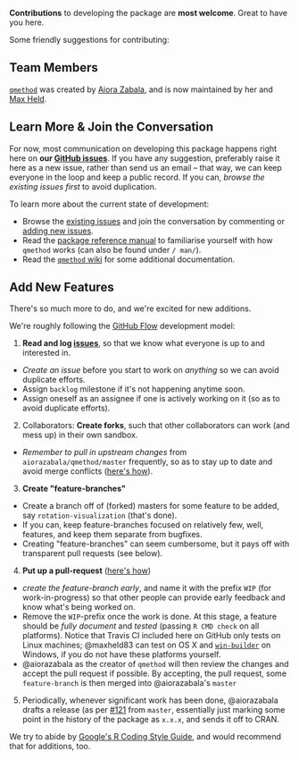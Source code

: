 
**Contributions** to developing the package are **most welcome**.
Great to have you here.

Some friendly suggestions for contributing:


## Team Members

[`qmethod`](https://github.com/aiorazabala/qmethod) was created by [Aiora Zabala](http://www.landecon.cam.ac.uk/directory/aiora-zabala), and is now maintained by her and [Max Held](http://www.maxheld.de).


## Learn More & Join the Conversation

For now, most communication on developing this package happens right here on **our [GitHub issues](https://github.com/aiorazabala/qmethod/issues)**.
If you have any suggestion, preferably raise it here as a new issue, rather than send us an email – that way, we can keep everyone in the loop and keep a public record.
If you can, *browse the existing issues first* to avoid duplication.

To learn more about the current state of development:

- Browse the [existing issues](https://github.com/aiorazabala/qmethod/issues) and join the conversation by commenting or  [adding new issues](https://github.com/aiorazabala/qmethod/issues/new).
- Read the [package reference manual](http://cran.r-project.org/web/packages/qmethod/qmethod.pdf) to familiarise yourself with how `qmethod` works (can also be found under `/ man/`).
- Read the [`qmethod` wiki](https://github.com/aiorazabala/qmethod/wiki) for some additional documentation.


## Add New Features

There's so much more to do, and we're excited for new additions.

We're roughly following the [GitHub Flow](https://guides.github.com/introduction/flow/) development model:

1. **Read and log [issues](https://github.com/aiorazabala/qmethod/issues)**, so that we know what everyone is up to and interested in.
  - *Create an issue* before you start to work on *anything* so we can avoid duplicate efforts.
  -  Assign `backlog` milestone if it's not happening anytime soon.
  -  Assign oneself as an assignee if one is actively working on it (so as to avoid duplicate efforts).
2. Collaborators: **Create forks**, such that other collaborators can work (and mess up) in their own sandbox.
  - *Remember to pull in upstream changes* from `aiorazabala/qmethod/master` frequently, so as to stay up to date and avoid merge conflicts ([here's how](https://help.github.com/articles/syncing-a-fork/)).
3. **Create "feature-branches"**
  - Create a branch off of (forked) masters for some feature to be added, say `rotation-visualization` (that's done).
  - If you can, keep feature-branches focused on relatively few, well, features, and keep them separate from bugfixes.
  - Creating "feature-branches" can seem cumbersome, but it pays off with transparent pull requests (see below).
4. **Put up a pull-request** ([here's how](https://help.github.com/articles/using-pull-requests/))
  - *create the feature-branch early*, and name it with the prefix `WIP` (for work-in-progress) so that other people can provide early feedback and know what's being worked on.
  - Remove the `WIP`-prefix once the work is done.
    At this stage, a feature should be *fully document* and *tested* (passing `R CMD check` on all platforms).
    Notice that Travis CI included here on GitHub only tests on Linux machines; @maxheld83 can test on OS X and [`win-builder`](http://win-builder.r-project.org/) on Windows, if you do not have these platforms yourself.
  - @aiorazabala as the creator of `qmethod` will then review the changes and accept the pull request if possible. 
  By accepting, the pull request, some `feature-branch` is then merged into @aiorazabala's `master`
5. Periodically, whenever significant work has been done, @aiorazabala drafts a release (as per [#121](https://github.com/aiorazabala/qmethod/issues/121) from `master`, essentially just marking some point in the history of the package as `x.x.x`, and sends it off to CRAN.

We try to abide by [Google's R Coding Style Guide](https://google-styleguide.googlecode.com/svn/trunk/Rguide.xml), and would recommend that for additions, too.
